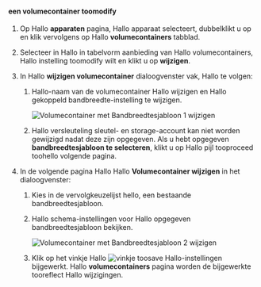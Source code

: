<!--author=SharS last changed: 1/7/2016-->

#### <a name="toomodify-a-volume-container"></a>een volumecontainer toomodify
1. Op Hallo **apparaten** pagina, Hallo apparaat selecteert, dubbelklikt u op en klik vervolgens op Hallo **volumecontainers** tabblad.
2. Selecteer in Hallo in tabelvorm aanbieding van Hallo volumecontainers, Hallo instelling toomodify wilt en klikt u op **wijzigen**.
3. In Hallo **wijzigen volumecontainer** dialoogvenster vak, Hallo te volgen:
   
   1. Hallo-naam van de volumecontainer Hallo wijzigen en Hallo gekoppeld bandbreedte-instelling te wijzigen. 
      
       ![Volumecontainer met Bandbreedtesjabloon 1 wijzigen](./media/storsimple-modify-volume-container/HCS_ModifyVCBT1-include.png)
   2. Hallo versleuteling sleutel- en storage-account kan niet worden gewijzigd nadat deze zijn opgegeven. Als u hebt opgegeven **bandbreedtesjabloon te selecteren**, klikt u op Hallo pijl tooproceed toohello volgende pagina.
4. In de volgende pagina Hallo Hallo **Volumecontainer wijzigen** in het dialoogvenster:
   
   1. Kies in de vervolgkeuzelijst hello, een bestaande bandbreedtesjabloon.
   2. Hallo schema-instellingen voor Hallo opgegeven bandbreedtesjabloon bekijken.
      
       ![Volumecontainer met Bandbreedtesjabloon 2 wijzigen](./media/storsimple-modify-volume-container/HCS_ModifyVCBT2-include.png)
   3. Klik op het vinkje Hallo ![vinkje](./media/storsimple-modify-volume-container/HCS_CheckIcon-include.png) toosave Hallo-instellingen bijgewerkt. Hallo **volumecontainers** pagina worden de bijgewerkte tooreflect Hallo wijzigingen.

